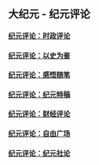 ## 大纪元 - 纪元评论

#### [纪元评论：时政评论](indexes/nsc1025/README.md?04040330)
#### [纪元评论：以史为鉴](indexes/nsc1028/README.md?04040330)
#### [纪元评论：感悟随笔](indexes/nsc1035/README.md?04040330)
#### [纪元评论：纪元特稿](indexes/nsc424/README.md?04040330)
#### [纪元评论：财经评论](indexes/nsc1026/README.md?04040330)
#### [纪元评论：自由广场](indexes/nsc993/README.md?04040330)
#### [纪元评论：纪元社论](indexes/nsc422/README.md?04040330)
